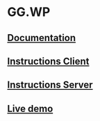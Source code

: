 # GG.WP

## [Documentation](docs/README.md)

## [Instructions Client](app/client/README.md)

## [Instructions Server](app/server/README.md)

## [Live demo](http://https://gg-wp.surge.sh/#/)